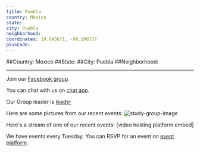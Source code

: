 ```yaml
---
title: Puebla
country: Mexico
state: 
city: Puebla
neighborhood: 
coordinates: 19.043671, -98.198727
plusCode:
---
```


##Country: Mexico
##State: 
##City: Puebla
##Neighborhood: 
*****
Join our [Facebook group](https://www.facebook.com/groups/free.code.camp.pueblaMX).

You can chat with us on [chat app]().

Our Group leader is [leader]()

Here are some pictures from our recent events:
![study-group-image]()

Here's a stream of one of our recent events:
[video hosting platform embed]

We have events every Tuesday. You can RSVP for an event on [event platform]().
